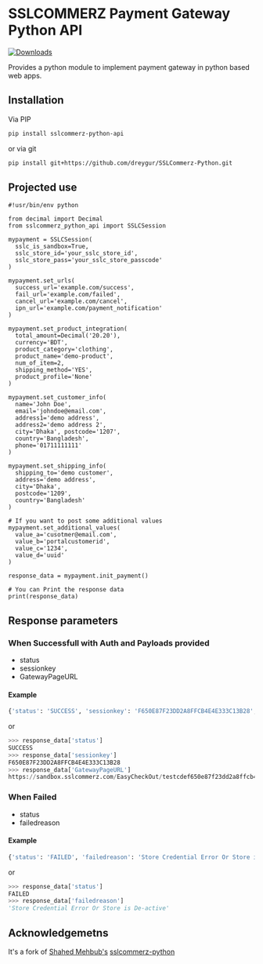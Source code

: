 # SSLCOMMERZ Payment Gateway Python API
[![Downloads](https://static.pepy.tech/personalized-badge/sslcommerz-python-api?period=total&units=international_system&left_color=blue&right_color=grey&left_text=Downloads)](https://pepy.tech/project/sslcommerz-python-api)

Provides a python module to implement payment gateway in python based web apps.

## Installation

Via PIP

```sh
pip install sslcommerz-python-api
```

or via git

```sh
pip install git+https://github.com/dreygur/SSLCommerz-Python.git
```

## Projected use

```python3
#!usr/bin/env python

from decimal import Decimal
from sslcommerz_python_api import SSLCSession

mypayment = SSLCSession(
  sslc_is_sandbox=True,
  sslc_store_id='your_sslc_store_id',
  sslc_store_pass='your_sslc_store_passcode'
)

mypayment.set_urls(
  success_url='example.com/success',
  fail_url='example.com/failed',
  cancel_url='example.com/cancel',
  ipn_url='example.com/payment_notification'
)

mypayment.set_product_integration(
  total_amount=Decimal('20.20'),
  currency='BDT',
  product_category='clothing',
  product_name='demo-product',
  num_of_item=2,
  shipping_method='YES',
  product_profile='None'
)

mypayment.set_customer_info(
  name='John Doe',
  email='johndoe@email.com',
  address1='demo address',
  address2='demo address 2',
  city='Dhaka', postcode='1207',
  country='Bangladesh',
  phone='01711111111'
)

mypayment.set_shipping_info(
  shipping_to='demo customer',
  address='demo address',
  city='Dhaka',
  postcode='1209',
  country='Bangladesh'
)

# If you want to post some additional values
mypayment.set_additional_values(
  value_a='cusotmer@email.com',
  value_b='portalcustomerid',
  value_c='1234',
  value_d='uuid'
)

response_data = mypayment.init_payment()

# You can Print the response data
print(response_data)
```

## Response parameters

### When Successfull with Auth and Payloads provided

- status
- sessionkey
- GatewayPageURL

#### Example

```sh
{'status': 'SUCCESS', 'sessionkey': 'F650E87F23DD2A8FFCB4E4E333C13B28', 'GatewayPageURL': 'https://sandbox.sslcommerz.com/EasyCheckOut/testcdef650e87f23dd2a8ffcb4234fasf3b28'}
```

or

```python
>>> response_data['status']
SUCCESS
>>> response_data['sessionkey']
F650E87F23DD2A8FFCB4E4E333C13B28
>>> response_data['GatewayPageURL']
https://sandbox.sslcommerz.com/EasyCheckOut/testcdef650e87f23dd2a8ffcb4234fasf3b28
```

### When Failed

- status
- failedreason

#### Example

```sh
{'status': 'FAILED', 'failedreason': 'Store Credential Error Or Store is De-active'}
```

or

```python
>>> response_data['status']
FAILED
>>> response_data['failedreason']
'Store Credential Error Or Store is De-active'
```

## Acknowledgemetns
It's a fork of [Shahed Mehbub's](https://github.com/shahedex) [sslcommerz-python](https://github.com/shahedex/sslcommerz-payment-gateway-python)
